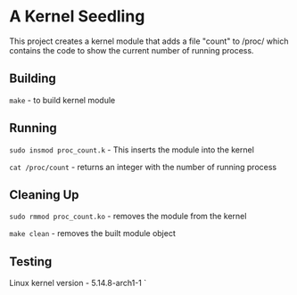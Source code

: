 # A Kernel Seedling
This project creates a kernel module that adds a file "count" to  /proc/ which contains the code to show the current number of running process.

## Building

`make` - to build kernel module

## Running

`sudo insmod proc_count.k` - This inserts the module into the kernel

`cat /proc/count` -  returns an integer with the number of running process

## Cleaning Up

`sudo rmmod proc_count.ko` - removes the module from the kernel

`make clean` - removes the built module object

## Testing

Linux kernel version - 5.14.8-arch1-1
`
